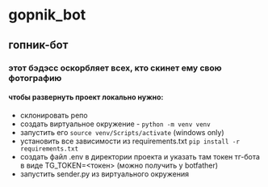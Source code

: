 # gopnik_bot
## гопник-бот
### этот бэдэсс оскорбляет всех, кто скинет ему свою фотографию

#### чтобы развернуть проект локально нужно:
* склонировать репо
* создать виртуальное окружение -
`python -m venv venv`
* запустить его `source venv/Scripts/activate` (windows only)
* установить все зависимости из requirements.txt `pip install -r requirements.txt`
* создать файл .env в директории проекта и указать там токен тг-бота в виде TG_TOKEN=<токен> (можно получить у botfather)
* запустить sender.py из виртуального окружения
